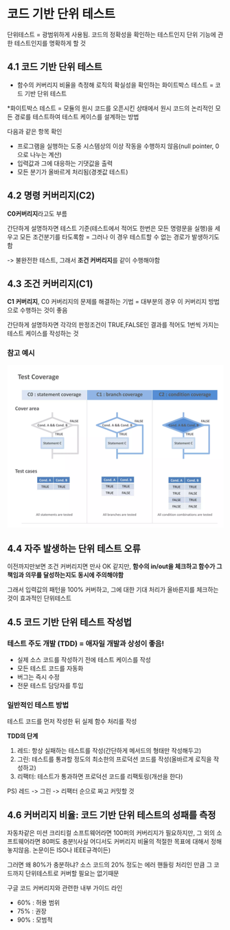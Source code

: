 코드 기반 단위 테스트
=============

단위테스트 = 광범위하게 사용됨. 코드의 정확성을 확인하는 테스트인지 단위 기능에 관한 테스트인지를 명확하게 할 것


## 4.1 코드 기반 단위 테스트

- 함수의 커버리지 비율을 측정해 로직의 확실성을 확인하는 화이트박스 테스트 = 코드 기반 단위 테스트

*화이트박스 테스트 = 모듈의 원시 코드를 오픈시킨 상태에서 원시 코드의 논리적인 모든 경로를 테스트하여 테스트 케이스를 설계하는 방법


다음과 같은 항목 확인

- 프로그램을 실행하는 도중 시스템상의 이상 작동을 수행하지 않음(null pointer, 0으로 나누는 계산)
- 입력값과 그에 대응하는 기댓값을 출력
- 모든 분기가 올바르게 처리됨(경곗값 테스트)

## 4.2 명령 커버리지(C2)

**C0커버리지**라고도 부름

간단하게 설명하자면 테스트 기준(테스트에서 적어도 한번은 모든 명령문을 실행)을 세우고 모든 조건분기를 타도록함 = 그러나 이 경우 테스트할 수 없는 경로가 발생하기도함

-> 불완전한 테스트, 그래서 **조건 커버리지**를 같이 수행해야함


## 4.3 조건 커버리지(C1)

**C1 커버리지**, C0 커버리지의 문제를 해결하는 기법 = 대부분의 경우 이 커버리지 방법으로 수행하는 것이 좋음

간단하게 설명하자면 각각의 판정조건이 TRUE,FALSE인 결과를 적어도 1번씩 가지는 테스트 케이스를 작성하는 것

### 참고 예시

![alt text](image.png)


## 4.4 자주 발생하는 단위 테스트 오류

이전까지만보면 조건 커버리지면 만사 OK 같지만,
**함수의 in/out을 체크하고 함수가 그 책임과 의무를 달성하는지도 동시에 주의해야함**

그래서 입력값의 패턴을 100% 커버하고, 그에 대한 기대 처리가 올바른지를 체크하는 것이 효과적인 단위테스트


## 4.5 코드 기반 단위 테스트 작성법

### 테스트 주도 개발 (TDD) = 애자일 개발과 상성이 좋음!
- 실제 소스 코드를 작성하기 전에 테스트 케이스를 작성
- 모든 테스트 코드를 자동화
- 버그는 즉시 수정
- 전문 테스트 담당자를 투입

### 일반적인 테스트 방법

테스트 코드를 먼저 작성한 뒤 실제 함수 처리를 작성

**TDD의 단계**
1. 레드: 항상 실패하는 테스트를 작성(간단하게 메서드의 형태만 작성해두고)
2. 그린: 테스트를 통과할 정도의 최소한의 프로덕션 코드를 작성(올바르게 로직을 작성하고)
3. 리팩터: 테스트가 통과하면 프로덕션 코드를 리팩토링(개선을 한다)

PS) 레드 -> 그린 -> 리팩터 순으로 짜고 커밋할 것


## 4.6 커버리지 비율: 코드 기반 단위 테스트의 성패를 측정

자동차같은 미션 크리티컬 소프트웨어라면 100퍼의 커버리지가 필요하지만, 그 외의 소프트웨어라면 80퍼도 충분!(사실 어디서도 커버리지 비율의 적절한 목표에 대해서 정해놓지않음. 논문이든 ISO나 IEEE규격이든)

그러면 왜 80%가 충분하냐? 소스 코드의 20% 정도는 에러 핸들링 처리인 만큼 그 코드까지 단위테스트로 커버할 필요는 없기때문

구글 코드 커버리지와 관련한 내부 가이드 라인
- 60% : 허용 범위
- 75% : 권장
- 90% : 모범적